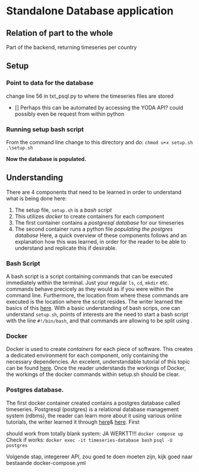 # Standalone Database application
## Relation of part to the whole
Part of the backend, returning timeseries per country

## Setup 
### Point to data for the database
change line 56 in txt_psql.py to where the timeseries files are stored
- [] Perhaps this can be automated by accessing the YODA API? could possibly even be request from within python


### Running setup bash script
From the command line change to this directory and do:
`chmod u+x setup.sh`
`.\setup.sh`

**Now the database is populated.**

## Understanding
There are 4 components that need to be learned in order to understand what is being done here:
1) The setup file, `setup.sh` is a *bash script*
2) This utilizes *docker* to create containers for each component
3) The first container contains a *postgresql database* for our timeseries
4) The second container runs a python file *populating the postgres database*
Here, a quick overview of these components follows and an explanation how this was learned, in order for the reader to be able to understand and replicate this if desirable.

### Bash Script
A bash script is a script containing commands that can be executed immediately within the terminal. Just your regular `ls`, `cd`, `mkdir` etc. commands behave precicely as they would as if you were within the command line. Furthermore, the location from where these commands are executed is the location where the script resides. The writer learned the basics of this [here](https://www.freecodecamp.org/news/bash-scripting-tutorial-linux-shell-script-and-command-line-for-beginners/).
With a basic understanding of bash scrips, one can understand `setup.sh`, points of interests are the need to start a bash script with the line `#!/bin/bash`, and that commands are allowing to be split using \.

### Docker
Docker is used to create *containers* for each piece of software. This creates a dedicated environment for each component, only containing the necessary dependencies. An excelent, understandable tutorial of this topic can be found [here](https://docker-curriculum.com/).
Once the reader understands the workings of Docker, the workings of the docker commands within setup.sh should be clear.

### Postgres database.
The first docker container created contains a postgres database called timeseries. Postgresql (postgres) is a relational database management system (rdbms), the reader can learn more about it using various online tutorials, the writer learned it through [here](https://www.digitalocean.com/community/tutorials/how-to-install-and-use-postgresql-on-ubuntu-20-04)& [here](https://docs.qgis.org/3.28/en/docs/training_manual/). First

should work from totally blank system: JA WERKTT!!!
`docker compose up`
Check if works: 
`docker exec -it timeseries-database bash`
`psql -U postgres`

Volgende stap, integereer API, zou goed te doen moeten zijn, kijk goed naar bestaande docker-compose.yml